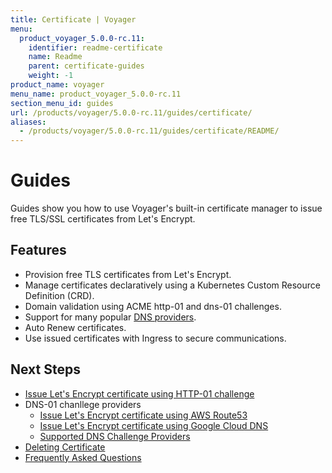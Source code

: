 ```yaml
---
title: Certificate | Voyager
menu:
  product_voyager_5.0.0-rc.11:
    identifier: readme-certificate
    name: Readme
    parent: certificate-guides
    weight: -1
product_name: voyager
menu_name: product_voyager_5.0.0-rc.11
section_menu_id: guides
url: /products/voyager/5.0.0-rc.11/guides/certificate/
aliases:
  - /products/voyager/5.0.0-rc.11/guides/certificate/README/
---
```


# Guides

Guides show you how to use Voyager's built-in certificate manager to issue free TLS/SSL certificates from Let's Encrypt.

## Features
- Provision free TLS certificates from Let's Encrypt.
- Manage certificates declaratively using a Kubernetes Custom Resource Definition (CRD).
- Domain validation using ACME http-01 and dns-01 challenges.
- Support for many popular [DNS providers](/products/voyager/5.0.0-rc.11/guides/certificate/dns/providers).
- Auto Renew certificates.
- Use issued certificates with Ingress to secure communications.

## Next Steps
- [Issue Let's Encrypt certificate using HTTP-01 challenge](/products/voyager/5.0.0-rc.11/guides/certificate/http/overview)
- DNS-01 chanllege providers
  - [Issue Let's Encrypt certificate using AWS Route53](/products/voyager/5.0.0-rc.11/guides/certificate/dns/route53)
  - [Issue Let's Encrypt certificate using Google Cloud DNS](/products/voyager/5.0.0-rc.11/guides/certificate/dns/google-cloud)
  - [Supported DNS Challenge Providers](/products/voyager/5.0.0-rc.11/guides/certificate/dns/providers)
- [Deleting Certificate](/products/voyager/5.0.0-rc.11/guides/certificate/delete)
- [Frequently Asked Questions](/products/voyager/5.0.0-rc.11/guides/certificate/faq)
